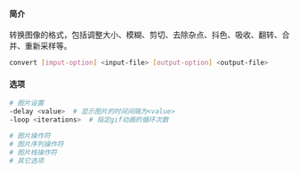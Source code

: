 #### 简介

转换图像的格式，包括调整大小、模糊、剪切、去除杂点、抖色、吸收、翻转、合并、重新采样等。

```bash
convert [imput-option] <input-file> [output-option] <output-file>
```

#### 选项

```bash
# 图片设置
-delay <value>	# 显示图片的时间间隔为<value>
-loop <iterations>	# 指定gif动画的循环次数

# 图片操作符
# 图片序列操作符
# 图片栈操作符
# 其它选项
```

